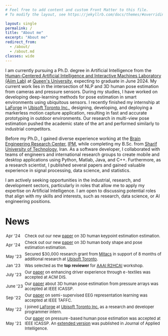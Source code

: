 ```yaml
---
# Feel free to add content and custom Front Matter to this file.
# To modify the layout, see https://jekyllrb.com/docs/themes/#overriding-theme-defaults

layout: single
permalink: /
title: "About me"
excerpt: "About me"
redirect_from:
  - /about/
  - /about.md
classes: wide
---
```




I am currently pursuing a Ph.D. degree in Artificial Intelligence 
from the [Human-Centered Artificial Intelligence and Interactive Machines Laboratory (Aiim Lab)](https://www.aiimlab.com/) at 
[Queen's University](https://www.queensu.ca/), expecting to graduate in June 2024. My current work lies 
in the intersection of NLP and 3D human pose estimation from cameras and pressure sensors. During my studies, 
I have worked on developing deep-learning methods for pose estimation in smart environments using ubiquitous sensors. 
I recently finished my internship at [LaForge](https://www.ubisoft.com/en-us/studio/laforge) in [Ubisoft Toronto Inc.](https://toronto.ubisoft.com/), 
designing, developing, and deploying 
a markerless motion capture application, resulting in fast and accurate prototyping in 
outdoor environments. Our research in multi-view pose estimation pushed the academic state of the art and performed 
similarly to industrial competitors.  

Before my Ph.D., I gained diverse experience working at the [Brain Engineering Research Center](https://braineng.scs.ipm.ac.ir/), 
[IPM](https://ipm.ir/ipmic.jsp), while completing my B.Sc. from [Sharif University of Technology](https://en.sharif.edu/), Iran. 
As a software developer, I collaborated with teams of engineers and international research groups 
to create mobile and desktop applications using Python, Matlab, Java, and C++. Furthermore, as a research scientist, 
I published several papers and gained valuable experience in signal processing, data science, and statistics.

<p class="about-me-job">
I am actively seeking opportunities in the industrial, research, and development 
sectors, particularly in roles that allow me to apply my expertise on 
Artificial Intelligence. I am open to discussing potential roles that align with my skills 
and interests, such as research, data science, or AI engineering positions.
</p>



<html lang="en">
    <style>
        .news tr { height: 1px; font-size: small ;  max-width: 100%; margin: 0 auto; }
        .news td { height: 1px; font-size: small ;  max-width: 100%; margin: 0 auto; padding:2px; vertical-align:middle; horiz-align:left;};
    </style>
    <!-- h1 class="paper-info">News</h1 -->
    <h1>News</h1>
    <table id="table2" class="news" cellspacing="0" style="width:100%;border-spacing:0 1px;border-collapse:separate;margin-right:auto;margin-left:auto;overflow:hidden;">
    <tbody>
        <tr>
            <td width="12%"><span class="date-cell">Apr '24</span></td>
            <td width="90%">Check out our new <a href="https://doi.org/10.48550/arXiv.2404.14634">paper</a> on 3D human keypoint estimation estimation.</td>
        </tr>
        <tr>
            <td width="12%"><span class="date-cell">Apr '24</span></td>
            <td width="90%">Check out our new <a href="https://doi.org/10.48550/arXiv.2404.12625">paper</a> on 3D human body shape and pose estimation estimation.</td>
        </tr>
        <tr>
            <td width="12%"><span class="date-cell">May '23</span></td>
            <td width="90%">Secured $30,000 research grant from <a href="https://www.mitacs.ca/">Mitacs</a> in support of 8 months of additional research at <a href="https://toronto.ubisoft.com/">Ubisoft Toronto</a>.</td>
        </tr>
        <tr>
            <td width="12%"><span class="date-cell">Jan '23</span></td>
            <td width="90%">Was selected as the <strong>top reviewer</strong> for <a href="https://r2hcai.github.io/AAAI-23/index.html">AAAI R2HCAI</a> workshop.</td>
        </tr>
        <tr class="paper-info">
            <td width="12%"><span class="date-cell">July '23</span></td>
            <td width="90%">Our <a href="https://doi.org/10.1145/3563657.3595988">paper</a> on enhancing driver experience through e-textiles was accepted at ACM DIS.</td>
        </tr>		
        <tr class="paper-info">
            <td width="12%"><span class="date-cell">June '23</span></td>
            <td width="90%">Our <a href="https://doi.org/10.48550/arXiv.2303.05691">paper</a> about 3D human pose estimation from pressure arrays was accepted at IEEE ICASSP.</td>
        </tr>		
        <tr class="paper-info">
            <td width="12%"><span class="date-cell">Sep '22</span></td>
            <td width="90%">Our <a href="https://doi.org/10.48550/arXiv.2202.05400">paper</a> on semi-supervised EEG representation learning was accepted at IEEE TAFFC.</td>
        </tr>
        <tr class="paper-info">
            <td width="12%"><span class="date-cell">May '22</span></td>
            <td width="90%">I joined <a href="https://www.ubisoft.com/en-us/studio/laforge">LaForge</a> at <a href="https://toronto.ubisoft.com/">Ubisoft Toronto Inc.</a> as a research and developer programmer intern.</td>
        </tr>
        <tr class="paper-info">
            <td width="12%"><span class="date-cell">May '21</span></td>
            <td width="90%">Our <a href="https://doi.org/10.48550/arXiv.1908.08919">paper</a> on pressure-based human pose estimation was accepted at IEEE ICASSP. An <a href="https://doi.org/10.48550/arXiv.2206.06518">extended version</a> was published in Journal of Applied Intelligence.</td>
        </tr>
        <!--
        <tr class="paper-info">
            <td width="12%"><span class="date-cell">Mmm 'yy</span></td>
            <td width="90%">NEWS NEWS NEWS NEWS NEWS</td>
        </tr>
        -->
    </tbody>
    </table>
</html>





